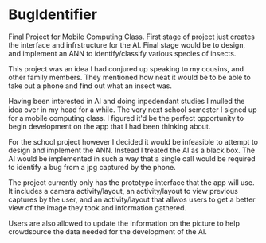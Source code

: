 # BugIdentifier
Final Project for Mobile Computing Class. First stage of project just creates the interface and infrstructure for the AI. Final stage would be to design, and implement an ANN to identify/classify various species of insects.

This project was an idea I had conjured up speaking to my cousins, and other family members. They mentioned how neat it would be to be able to take out a phone and find out what an insect was.

Having been interested in AI and doing inpedendant studies I mulled the idea over in my head for a while. The very next school semester I signed up for a mobile computing class. I figured it'd be the perfect opportunity to begin development on the app that I had been thinking about.

For the school project however I decided it would be infeasible to attempt to design and implement the ANN. Instead I treated the AI as a black box.
The AI would be implemented in such a way that a single call would be required to identify a bug from a jpg captured by the phone.

The project currently only has the prototype interface that the app will use. It includes a camera activity/layout, an activity/layout to view previous captures by the user, and an activity/layout that allwos users to get a better view of the image they took and information gathered.

Users are also allowed to update the information on the picture to help crowdsource the data needed for the development of the AI.
